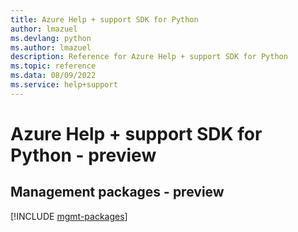 ```yaml
---
title: Azure Help + support SDK for Python
author: lmazuel
ms.devlang: python
ms.author: lmazuel
description: Reference for Azure Help + support SDK for Python
ms.topic: reference
ms.data: 08/09/2022
ms.service: help+support
---
```

# Azure Help + support SDK for Python - preview

## Management packages - preview
[!INCLUDE [mgmt-packages](help-+-support-mgmt-index.md)]